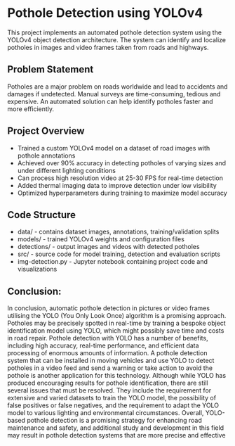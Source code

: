 # Pothole Detection using YOLOv4
This project implements an automated pothole detection system using the YOLOv4 object detection architecture. The system can identify and localize potholes in images and video frames taken from roads and highways.

## Problem Statement
Potholes are a major problem on roads worldwide and lead to accidents and damages if undetected. Manual surveys are time-consuming, tedious and expensive. An automated solution can help identify potholes faster and more efficiently.

## Project Overview
- Trained a custom YOLOv4 model on a dataset of road images with pothole annotations
- Achieved over 90% accuracy in detecting potholes of varying sizes and under different lighting conditions
- Can process high resolution video at 25-30 FPS for real-time detection
- Added thermal imaging data to improve detection under low visibility
- Optimized hyperparameters during training to maximize model accuracy
## Code Structure
- data/ - contains dataset images, annotations, training/validation splits
- models/ - trained YOLOv4 weights and configuration files
- detections/ - output images and videos with detected potholes
- src/ - source code for model training, detection and evaluation scripts
- img-detection.py - Jupyter notebook containing project code and visualizations

## Conclusion:
In conclusion, automatic pothole detection in pictures or video frames 
utilising the YOLO (You Only Look Once) algorithm is a promising 
approach. Potholes may be precisely spotted in real-time by training a 
bespoke object identification model using YOLO, which might 
possibly save time and costs in road repair.
Pothole detection with YOLO has a number of benefits, including 
high accuracy, real-time performance, and efficient data processing of 
enormous amounts of information. A pothole detection system that 
can be installed in moving vehicles and use YOLO to detect potholes 
in a video feed and send a warning or take action to avoid the pothole 
is another application for this technology.
Although while YOLO has produced encouraging results for pothole 
identification, there are still several issues that must be resolved. They 
include the requirement for extensive and varied datasets to train the 
YOLO model, the possibility of false positives or false negatives, and 
the requirement to adapt the YOLO model to various lighting and 
environmental circumstances.
Overall, YOLO-based pothole detection is a promising strategy for
enhancing road maintenance and safety, and additional study and 
development in this field may result in pothole detection systems that 
are more precise and effective
